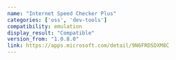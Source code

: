 ```yaml
---
name: "Internet Speed Checker Plus"
categories: ['oss', 'dev-tools']
compatibility: emulation
display_result: "Compatible"
version_from: "1.0.8.0"
link: https://apps.microsoft.com/detail/9N6FRDSDXM8C
---
```

